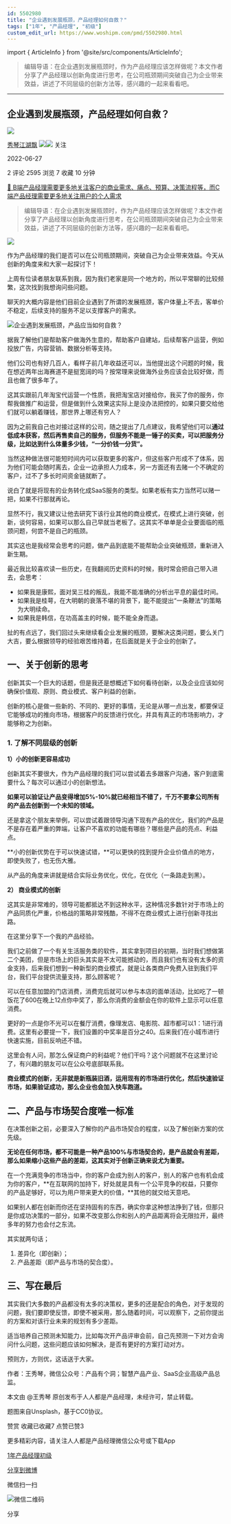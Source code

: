 ```yaml
---
id: 5502980
title: "企业遇到发展瓶颈，产品经理如何自救？"
tags: ["1年", "产品经理", "初级"]
custom_edit_url: https://www.woshipm.com/pmd/5502980.html
---
```

import { ArticleInfo } from '@site/src/components/ArticleInfo';

<ArticleInfo
    author="秀琴江湖飘"
    authorLink="https://www.woshipm.com/u/979473"
    published="2022-06-27"
    views={2595}
    comments={2}
    collects={7}
/>

> 编辑导语：在企业遇到发展瓶颈时，作为产品经理应该怎样做呢？本文作者分享了产品经理以创新角度进行思考，在公司瓶颈期间突破自己为企业带来效益，讲述了不同层级的创新方法等，感兴趣的一起来看看吧。

---

## 企业遇到发展瓶颈，产品经理如何自救？

[![](https://image.woshipm.com/wp-files/2022/05/Cc5Hm9NjxOTTpFgc8hFZ.jpeg!/both/72x72)](https://www.woshipm.com/u/979473)

[秀琴江湖飘](https://www.woshipm.com/u/979473) ![](https://static.woshipm.com/tag/1121_1@2x.png)![](https://static.woshipm.com/tag/2104_1@2x.png) 关注

2022-06-27

2 评论 2595 浏览 7 收藏 10 分钟

[🔗 B端产品经理需要更多地关注客户的商业需求、痛点、预算、决策流程等，而C端产品经理需要更多地关注用户的个人需求](https://ke.qidianla.com/courses/bcpm)

> 编辑导语：在企业遇到发展瓶颈时，作为产品经理应该怎样做呢？本文作者分享了产品经理以创新角度进行思考，在公司瓶颈期间突破自己为企业带来效益，讲述了不同层级的创新方法等，感兴趣的一起来看看吧。

![](https://image.woshipm.com/wp-files/2022/06/w7A4Czp27DOQ2pkkYJJT.jpg)

作为产品经理的我们是否可以在公司瓶颈期间，突破自己为企业带来效益。今天从创新的角度来和大家一起探讨下！

上周有位读者朋友联系到我，因为我们老家是同一个地方的，所以平常聊的比较频繁，这次找到我想询问些问题。

聊天的大概内容是他们目前企业遇到了所谓的发展瓶颈，客户体量上不去，客单价不稳定，后续支持的服务不足以支撑客户的需求。

![企业遇到发展瓶颈，产品应当如何自救？](https://image.woshipm.com/wp-files/2022/06/UqnnkQBdWBmF5Jz6Qbvh.jpeg)

据我了解他们是帮助客户做海外生意的，帮助客户自建站，后续帮客户运营，例如投放广告，内容营销、数据分析等支持。

他们公司也有好几百人，看样子前几年收益还可以，当他提出这个问题的时候，我在想近两年出海赛道不是挺宽阔的吗？按常理来说做海外业务应该会比较好做，而且也做了很多年了。

这其实跟前几年淘宝代运营一个性质，我把淘宝店对接给你，我买了你的服务，你帮我做推广和运营，但是做到什么效果这实际上是没办法把控的，如果只要交给他们就可以躺着赚钱，那世界上哪还有穷人？

因为之前我自己也对接过这样的公司，随之提出了几点建议，我希望他们可以**通过低成本获客，然后再售卖自己的服务，但服务不能是一锤子的买卖，可以把服务分级，比如达到什么体量多少钱，“一分价钱一分货”。**

当然这种做法很可能短时间内可以获取更多的客户，但这些客户形成不了体系，因为他们可能会随时离去，企业一边承担人力成本，另一方面还有去赌一个不确定的客户，过不了多长时间资金链就断了。

说白了就是将现有的业务转化成SaaS服务的类型。如果老板有实力当然可以赌一把，如果不行那就再论。

显然不行，我又建议让他去研究下该行业其他的商业模式，在模式上进行突破，创新，谈何容易，如果可以那么自己早就当老板了。这其实不单单是企业要面临的瓶颈问题，何尝不是自己的瓶颈。

其实这也是我经常会思考的问题，做产品到底能不能帮助企业突破瓶颈，重新进入新生期。

最近我比较喜欢读一些历史，在我翻阅历史资料的时候，我时常会把自己带入进去，会思考：

*   如果我是康熙，面对吴三桂的叛乱，我能不能准确的分析出平息的最佳时间。
*   如果我是桂萼，在大明朝的衰落不堪的背景下，能不能提出“一条鞭法”的策略为大明续命。
*   如果我是韩信，在功高盖主的时候，能不能全身而退。

扯的有点远了，我们回过头来继续看企业发展的瓶颈，要解决这类问题，要么关门大吉，要么根据领导的经验艰苦维持着，在后面就是关于企业的创新了。

## 一、关于创新的思考

创新其实一个巨大的话题，但是我还是想概述下如何看待创新，以及企业应该如何确保价值观、原则、商业模式、客户利益的创新。

创新的核心是做一些新的、不同的、更好的事情，无论是从哪一点出发，都要保证它能够成功的推向市场，根据客户的反馈进行优化，并具有真正的市场影响力，才能够称之为创新。

### 1\. 了解不同层级的创新

**1）小的创新更容易成功**

创新其实不要很大，作为产品经理的我们可以尝试着去多跟客户沟通，客户到底需要什么？每次可以通过小的创新想法。

**如果可以验证让产品变得增加5%-10%就已经相当不错了，千万不要拿公司所有的产品去创新到一个未知的领域。**

还是拿这个朋友来举例，可以尝试着跟领导沟通下现有产品的优化，我们的产品是不是存在着严重的弊端，让客户不喜欢的功能有哪些？哪些是产品的亮点、利益点。

**小的创新优势在于可以快速试错，**可以更快的找到提升企业价值点的地方，即使失败了，也无伤大雅。

从产品的角度来讲就是结合实际业务优化，优化，在优化（一条路走到黑）。

**2） 商业模式的创新**

这其实是非常难的，领导可能都抵达不到这种水平，这种情况多数针对于市场上的产品同质化严重，价格战的策略非常残酷，不得不在商业模式上进行创新寻找出路。

在这里分享下一个我的产品经验。

我们之前做了一个有关生活服务类的软件，其实拿到项目的初期，当时我们想做第二个美团，但是市场上的巨头其实是不太可能撼动的，而且我们也有没有太多的资金支持，后来我们想到一种新型的商业模式，就是让各类商户免费入驻到我们平台，我们平台提供流量支持，那么顾客呢？

可以在任意加盟的门店消费，消费完后就可以参与本店的面单活动，比如吃了一顿饭花了600在晚上12点你中奖了，那么你消费的金额会在你的软件上显示可以任意消费。

更好的一点是你不光可以在餐厅消费，像理发店、电影院、超市都可以1：1进行消费。这里有必要提一下，我们设置的中奖率是百分之40。后来我们在小城市进行快速实施，目前反响还不错。

这里会有人问，那怎么保证商户的利益呢？他们干吗？这个问题就不在这里讨论了，有兴趣的朋友可以在公众号底部联系我。

**商业模式的创新，无非就是新瓶装旧酒，运用现有的市场进行优化，然后快速验证市场，如果验证成功，那么企业也会加入快车跑道。**

## 二、产品与市场契合度唯一标准

在决策创新之前，必要深入了解你的产品市场契合的程度，以及了解创新方案的优先级。

**无论在任何市场，都不可能是一种产品100%与市场契合的，是产品就会有差距，那么如果缩小这些产品的差距，这其实对于创新正确来说尤为重要。**

在一个充满竞争的市场当中，你的客户会成为别人的客户，别人的客户也有机会成为你的客户，**在互联网的加持下，好处就是具有一个公平竞争的权益，只要你的产品足够好，可以为用户带来更大的价值，**其他的就交给天意吧。

如果别人都在创新而你还在坚持固有的东西，确实你拿这种想法挣到了钱，但那只是你成功决策的一部分，如果不改变那么你和别人的产品距离将会无限拉开，最终多年的努力也会付之东流。

其实就两句话；

1.  差异化（即创新）；
2.  产品差距（即产品与市场的契合度）。

## 三、写在最后

其实我们大多数的产品都没有太多的决策权，更多的还是配合的角色，对于发现的问题，我们要即使反馈，即使不被采用，那么随着时间，可以观察下，之前你提出的方案和对该行业未来的规划有多少差距。

适当培养自己预测未知能力，比如每次开产品评审会前，自己先预测一下对方会询问什么问题，这些问题应该如何解决，是否有更好的方案打动对方。

预则方，方则优，这话送于大家。

作者：王秀琴，微信公众号：产品有个洞；智慧产品产业、SaaS企业高级产品总监。

本文由 @王秀琴 原创发布于人人都是产品经理，未经许可，禁止转载。

题图来自Unsplash，基于CC0协议。

赞赏 收藏已收藏7 点赞已赞3

更多精彩内容，请关注人人都是产品经理微信公众号或下载App

[1年](https://www.woshipm.com/tag/1%e5%b9%b4)[产品经理](https://www.woshipm.com/tag/pmd)[初级](https://www.woshipm.com/tag/%e5%88%9d%e7%ba%a7)

[分享到微博](https://service.weibo.com/share/share.php?appkey=2775287854&title=企业遇到发展瓶颈，产品经理如何自救？&url=https://www.woshipm.com/pmd/5502980.html&pic=https://image.woshipm.com/wp-files/2022/06/w7A4Czp27DOQ2pkkYJJT.jpg)

微信扫一扫

![微信二维码](https://api.pwmqr.com/qrcode/create/?url=https://www.woshipm.com/pmd/5502980.html)

分享